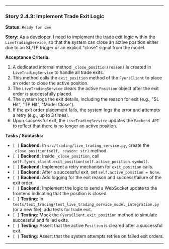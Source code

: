 ---

### **Story 2.4.3: Implement Trade Exit Logic**

**Status:** `Ready for dev`

**Story:**
As a developer, I need to implement the trade exit logic within the `LiveTradingService`, so that the system can close an active position either due to an SL/TP trigger or an explicit "close" signal from the model.

**Acceptance Criteria:**
1.  A dedicated internal method `_close_position(reason)` is created in `LiveTradingService` to handle all trade exits.
2.  This method calls the `exit_position` method of the `FyersClient` to place an order to close the active position.
3.  The `LiveTradingService` clears the active `Position` object after the exit order is successfully placed.
4.  The system logs the exit details, including the reason for exit (e.g., "SL Hit", "TP Hit", "Model Close").
5.  If the exit order placement fails, the system logs the error and attempts a retry (e.g., up to 3 times).
6.  Upon successful exit, the `LiveTradingService` updates the `Backend API` to reflect that there is no longer an active position.

**Tasks / Subtasks:**
-   `[ ]` **Backend:** In `src/trading/live_trading_service.py`, create the `_close_position(self, reason: str)` method.
-   `[ ]` **Backend:** Inside `_close_position`, call `self.fyers_client.exit_position(self.active_position.symbol)`.
-   `[ ]` **Backend:** Implement a retry mechanism for `exit_position` calls.
-   `[ ]` **Backend:** After a successful exit, set `self.active_position = None`.
-   `[ ]` **Backend:** Add logging for the exit reason and success/failure of the exit order.
-   `[ ]` **Backend:** Implement the logic to send a WebSocket update to the frontend indicating that the position is closed.
-   `[ ]` **Testing:** In `tests/test_trading/test_live_trading_service_model_integration.py` (or a new file), add tests for trade exit.
-   `[ ]` **Testing:** Mock the `FyersClient.exit_position` method to simulate successful and failed exits.
-   `[ ]` **Testing:** Assert that the active `Position` is cleared after a successful exit.
-   `[ ]` **Testing:** Assert that the system attempts retries on failed exit orders.

---
